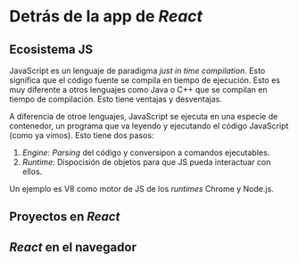 # Detrás de la app de _React_

## Ecosistema JS
JavaScript es un lenguaje de paradigma _just in time compilation_. Esto significa que el código fuente se compila en tiempo de ejecución. Esto es muy diferente a otros lenguajes como Java o C++ que se compilan en tiempo de compilación. Esto tiene ventajas y desventajas.

A diferencia de otroe lenguajes, JavaScript se ejecuta en una especie de contenedor, un programa que va leyendo y ejecutando el código JavaScript (como ya vimos). Esto tiene dos pasos:
1. _Engine_: _Parsing_ del código y conversipon a comandos ejecutables.
2. _Runtime_:  Dispocisión de objetos para que JS pueda interactuar con ellos.

Un ejemplo es V8 como motor de JS de los _runtimes_ Chrome y Node.js. 
## Proyectos en _React_

## _React_ en el navegador
